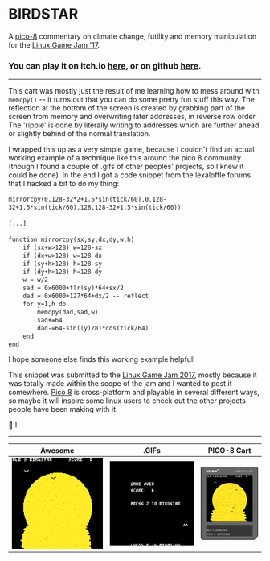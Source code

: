 # BIRDSTAR
A [pico-8](http://www.lexaloffle.com/pico-8.php) commentary on climate change, futility and memory manipulation for the [Linux Game Jam '17](https://itch.io/jam/linux-jam-2017).

### You can play it on itch.io [here](https://wizrnd.itch.io/birdstar), or on github [here](https://mattleblanc.github.io/BIRDSTAR/).


---

This cart was mostly just the result of me learning how to mess around with `memcpy()` -- it turns out that you can do some pretty fun stuff this way. The reflection at the bottom of the screen is created by grabbing part of the screen from memory and overwriting later addresses, in reverse row order. The 'ripple' is done by literally writing to addresses which are further ahead or slightly behind of the normal translation.

I wrapped this up as a very simple game, because I couldn't find an actual working example of a technique like this around the pico 8 community (though I found a couple of .gifs of other peoples' projects, so I knew it could be done). In the end I got a code snippet from the lexaloffle forums that I hacked a bit to do my thing:

```
mirrorcpy(0,128-32*2+1.5*sin(tick/60),0,128-32+1.5*sin(tick/60),128,128-32+1.5*sin(tick/60))

[...]

function mirrorcpy(sx,sy,dx,dy,w,h)
    if (sx+w>128) w=128-sx
    if (dx+w>128) w=128-dx
    if (sy+h>128) h=128-sy
    if (dy+h>128) h=128-dy
    w = w/2
    sad = 0x6000+flr(sy)*64+sx/2
    dad = 0x6000+127*64+dx/2 -- reflect
    for y=1,h do
        memcpy(dad,sad,w)
        sad+=64
        dad-=64-sin((y)/8)*cos(tick/64)
    end
end

```

I hope someone else finds this working example helpful!

This snippet was submitted to the [Linux Game Jam 2017](https://itch.io/jam/linux-jam-2017), mostly because it was totally made within the scope of the jam and I wanted to post it somewhere. [Pico 8](http://www.lexaloffle.com/pico-8.php) is cross-platform and playable in several different ways, so maybe it will inspire some linux users to check out the other projects people have been making with it.

:beers: !

---

Awesome | .GIFs | PICO-8 Cart
:-------------------------:|:-------------------------:|:-------------------------:
<img src="https://github.com/mattleblanc/BIRDSTAR/blob/master/BIRDSTAR_1.gif?raw=true"> | <img src="https://github.com/mattleblanc/BIRDSTAR/blob/master/BIRDSTAR_2.gif?raw=true"> | <img src="https://github.com/mattleblanc/BIRDSTAR/blob/master/birdstar.png?raw=true">

